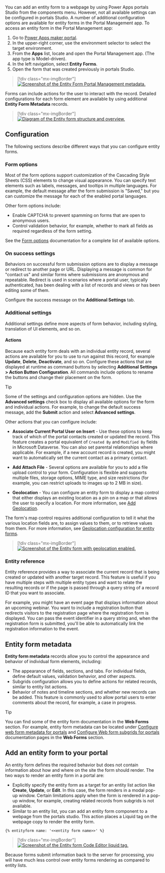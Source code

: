 You can add an entity form to a webpage by using Power Apps portals Studio from the components menu. However, not all available settings can be configured in portals Studio. A number of additional configuration options are available for entity forms in the Portal Management app. To access an entity form in the Portal Management app:

1. Go to [Power Apps maker portal](https://make.powerapps.com/?azure-portal=true).
1. In the upper-right corner, use the environment selector to select the target environment.
1. From the **Apps** list, locate and open the Portal Management app. (The app type is Model-driven).
1. In the left navigation, select **Entity Forms**.
1. Open the form that was created previously in portals Studio.

> [!div class="mx-imgBorder"]
> [![Screenshot of the Entity Form Portal Management metadata.](../media/entity-form-meta-data.png)](../media/entity-form-meta-data.png#lightbox)

Forms can include actions for the user to interact with the record. Detailed configurations for each form element are available by using additional **Entity Form Metadata** records.

> [!div class="mx-imgBorder"]
> [![Diagram of the Entity form structure and overview.](../media/entity-form-overview.png)](../media/entity-form-overview.png#lightbox)

## Configuration

The following sections describe different ways that you can configure entity forms.

### Form options

Most of the form options support customization of the Cascading Style Sheets (CSS) elements to change visual appearance. You can specify text elements such as labels, messages, and tooltips in multiple languages. For example, the default message after the form submission is "Saved," but you can customize the message for each of the enabled portal languages.

Other form options include:

- Enable CAPTCHA to prevent spamming on forms that are open to anonymous users.
- Control validation behavior, for example, whether to mark all fields as required regardless of the form setting.

See the [Form options](https://docs.microsoft.com/powerapps/maker/portals/configure/entity-forms#form-options/?azure-portal=true) documentation for a complete list of available options.

### On success settings

Behaviors on successful form submission options are to display a message or redirect to another page or URL. Displaying a message is common for "contact us" and similar forms where submissions are anonymous and repeatable. Redirect is used in scenarios where a portal user, typically authenticated, has been dealing with a list of records and views or has been editing some of them.

Configure the success message on the **Additional Settings** tab.

### Additional settings

Additional settings define more aspects of form behavior, including styling, translation of UI elements, and so on.

#### Actions

Because each entity form deals with an individual entity record, several actions are available for you to use to run against this record, for example **Update**, **Delete**, **Deactivate**, and so on. Configure these actions that are displayed at runtime as command buttons by selecting **Additional Settings > Action Button Configuration**. All commands include options to rename the buttons and change their placement on the form.

> [!TIP]
> Some of the settings and configuration options are hidden. Use the **Advanced settings** check box to display all available options for the form and individual actions. For example, to change the default success message, add the **Submit** action and select **Advanced settings**.

Other actions that you can configure include:

- **Associate Current Portal User on Insert** - Use these options to keep track of which of the portal contacts created or updated the record. This feature creates a portal equivalent of `Created By` and `Modified By` fields in Microsoft Dataverse. You can also set parental relationships where applicable. For example, if a new account record is created, you might want to automatically set the current contact as a primary contact.

- **Add Attach File** - Several options are available for you to add a file upload control to your form. Configuration is flexible and supports multiple files, storage options, MIME type, and size restrictions (for example, you can restrict uploads to images up to 2 MB in size).

- **Geolocation** - You can configure an entity form to display a map control that either displays an existing location as a pin on a map or that allows the user to specify a location. For more information, see [Add Geolocation](https://docs.microsoft.com/powerapps/maker/portals/configure/add-geolocation/?azure-portal=true).

The form's map control requires additional configuration to tell it what the various location fields are, to assign values to them, or to retrieve values from them. For more information, see [Geolocation configuration for entity forms](https://docs.microsoft.com/powerapps/maker/portals/configure/entity-forms#geolocation-configuration-for-entity-forms/?azure-portal=true).

> [!div class="mx-imgBorder"]
> [![Screenshot of the Entity form with geolocation enabled.](../media/entity-form-geolocation.png)](../media/entity-form-geolocation.png#lightbox)

### Entity reference

Entity reference provides a way to associate the current record that is being created or updated with another target record. This feature is useful if you have multiple steps with multiple entity types and want to relate the resulting records or if the page is passed through a query string of a record ID that you want to associate.

For example, you might have an event page that displays information about an upcoming webinar. You want to include a registration button that redirects visitors to the registration page where the registration form is displayed. You can pass the event identifier in a query string and, when the registration form is submitted, you'll be able to automatically link the registration information to the event.

## Entity form metadata

**Entity form metadata** records allow you to control the appearance and behavior of individual form elements, including:

- The appearance of fields, sections, and tabs. For individual fields, define default values, validation behavior, and other aspects.
- Subgrids configuration allows you to define actions for related records, similar to entity list actions.
- Behavior of notes and timeline sections, and whether new records can be added. This feature is commonly used to allow portal users to enter comments about the record, for example, a case in progress.

> [!TIP]
> You can find some of the entity form documentation in the **Web Forms** section. For example, entity form metadata can be located under [Configure web form metadata for portals](https://docs.microsoft.com/powerapps/maker/portals/configure/configure-web-form-metadata/?azure-portal=true) and [Configure Web form subgrids for portals](https://docs.microsoft.com/powerapps/maker/portals/configure/configure-web-form-subgrid/?azure-portal=true) documentation pages in the **Web Forms** section.

## Add an entity form to your portal

An entity form defines the required behavior but does not contain information about how and where on the site the form should render. The two ways to render an entity form in a portal are:

- Explicitly specify the entity form as a target for an entity list action like **Create**, **Update**, or **Edit**. In this case, the form renders in a modal pop-up window. Certain limitations apply when the form is rendered in a pop-up window, for example, creating related records from subgrids is not available.
- Similar to an entity list, you can add an entity form component to a webpage from the portals studio. This action places a Liquid tag on the webpage copy to render the entity form.

```twig
{% entityform name: '<<entity form name>>' %}
```

> [!div class="mx-imgBorder"]
> [![Screenshot of the Entity form Code Editor liquid tag.](../media/entity-form-liquid-tag.png)](../media/entity-form-liquid-tag.png#lightbox)

Because forms submit information back to the server for processing, you will have much less control over entity forms rendering as compared to entity lists.